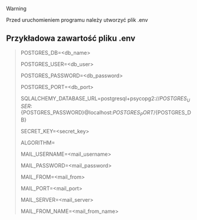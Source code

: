 > [!WARNING]
> 
> Przed uruchomieniem programu należy utworzyć plik .env
> 
## Przykładowa zawartość pliku .env


>
> POSTGRES_DB=<db_name>
>
> POSTGRES_USER=<db_user>
>
> POSTGRES_PASSWORD=<db_password>
>
> POSTGRES_PORT=<db_port>
>
> 
> SQLALCHEMY_DATABASE_URL=postgresql+psycopg2://${POSTGRES_USER}:${POSTGRES_PASSWORD}@localhost:${POSTGRES_PORT}/${POSTGRES_DB}
>
> 
> SECRET_KEY=<secret_key>
>
> ALGORITHM=<algorithm>
>
> MAIL_USERNAME=<mail_username>
>
> MAIL_PASSWORD=<mail_password>
> 
> MAIL_FROM=<mail_from>
> 
> MAIL_PORT=<mail_port>
> 
> MAIL_SERVER=<mail_server>
> 
> MAIL_FROM_NAME=<mail_from_name>
>
